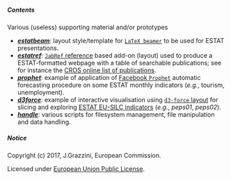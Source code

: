 ##### Contents

Various (useless) supporting material and/or prototypes

* [**_estatbeam_**](estatbeam/README.md): layout style/template for [`LaTeX beamer`](http://tug.ctan.org/macros/latex/contrib/beamer/doc/beameruserguide.pdf) to be used for ESTAT presentations.
* [**_estatref_**](estatref/README.md): [`JabRef` reference](http://www.jabref.org) based add-on (layout) used to produce a ESTAT-formatted webpage with a table of searchable publications; see for instance the [CROS online list of publications](https://ec.europa.eu/eurostat/cros/content/publications-basis-eurostat-microdata_en).
* [**_prophet_**](prophet): example of application of [Facebook `Prophet`](https://facebookincubator.github.io/prophet/) automatic forecasting procedure on some ESTAT monthly indicators (_e.g._, tourism, unemployment).
* [**_d3force_**](d3force/README.md): example of interactive visualisation using [`d3-force` layout](https://github.com/d3/d3/wiki/Gallery) for slicing and exploring [ESTAT EU-SILC indicators](http://ec.europa.eu/eurostat/web/income-and-living-conditions/data/database) (_e.g._, _peps01_, _peps02_).
* [**_handle_**](handle/README.md): various scripts for filesystem management, file manipulation and data handling.

##### <a name="Notice"></a>Notice

Copyright (c) 2017, J.Grazzini, European Commission.

Licensed under [European Union Public License](https://joinup.ec.europa.eu/community/eupl/og_page/european-union-public-licence-eupl-v11).

